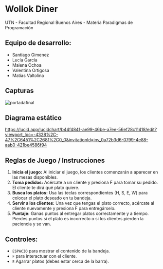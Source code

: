 #  Wollok Diner 

UTN - Facultad Regional Buenos Aires - Materia Paradigmas de Programación

## Equipo de desarrollo: 

- Santiago Gimenez
- Lucía García
- Malena Ochoa
- Valentina Ortigosa
- Matías Valtolina

## Capturas 
![portadafinal](https://github.com/user-attachments/assets/f9dbdbb1-11ce-44d1-822c-6df9e5957896)

## Diagrama estático 
https://lucid.app/lucidchart/b44f4841-ae99-46be-a7ee-56ef28c11418/edit?viewport_loc=-4328%2C-47%2C6451%2C2681%2C0_0&invitationId=inv_0a72b3d6-0799-4e88-aab0-421be4586f94 

## Reglas de Juego / Instrucciones

1.	**Inicia el juego:** Al iniciar el juego, los clientes comenzarán a aparecer en las mesas disponibles.
2.	**Toma pedidos:** Acércate a un cliente y presiona F para tomar su pedido. El cliente te dirá qué plato quiere.
3.	**Busca los platos:** Usa las teclas correspondientes (H, S, E, W) para colocar el plato deseado en tu bandeja.
4.	**Servir a los clientes:** Una vez que tengas el plato correcto, acércate al cliente nuevamente y presiona F para entregárselo.
5.	**Puntaje:** Ganas puntos al entregar platos correctamente y a tiempo. Pierdes puntos si el plato es incorrecto o si los clientes pierden la paciencia y se van.


## Controles:

- `ESPACIO` para mostrar el contenido de la bandeja.
- `F` para interactuar con el cliente.
- `E` Agarrar platos (debes estar cerca de la barra).
 
